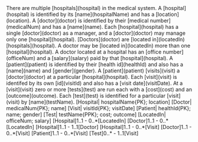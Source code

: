 <pl-uml-element random="False" max-grade = "10">
    <uml-question>There are multiple [hospitals](hospital) in the medical system. A [hospital](hospital) is identified by its [name](hospitalName) and has a [location](location).
        A [doctor](doctor) is identified by their [medical number](medicalNum) and has a [name](name). Each [hospital](hospital) has a single [doctor](doctor) as a manager, and a [doctor](doctor) may manage only one [hospital](hospital).
        [Doctors](doctor) are [located in](locatedIn) [hospitals](hospital). A doctor may be [located in](locatedIn) more than one [hospital](hospital). A doctor located at a hospital has an [office number](officeNum) and a [salary](salary) paid by that [hospital](hospital).
        A [patient](patient) is identified by their [health id](healthId) and also has a [name](name) and [gender](gender).
        A [patient](patient) [visits](visit) a [doctor](doctor) at a particular [hospital](hospital). Each [visit](visit) is identifed by its own [id](visitId) and also has a [visit date](visitDate).
        At a [visit](visit) zero or more [tests](test) are run each with a [cost](cost) and an [outcome](outcome). Each [test](test) is identified for a particular [visit](visit) by [name](testName).</uml-question>
    <uml-answer>[Hospital| hospitalName{PK}; location]
[Doctor| medicalNum{PK}; name]
[Visit| visitId{PK}; visitDate]
[Patient| healthId{PK}; name; gender]
[Test| testName{PPK}; cost; outcome]
[LocatedIn| officeNum; salary]
[Hospital]1..1 - 0..*[LocatedIn]
[Doctor]1..1 - 0..*[LocatedIn]
[Hospital]1..1 - 1..1[Doctor]
[Hospital]1..1 - 0..*[Visit]
[Doctor]1..1 - 0..*[Visit]
[Patient]1..1 - 0..*[Visit]
[Test]0..* - 1..1[Visit]</uml-answer>
    <uml-marking entity-name="0.2" entity-attributes="0.1" entity-key="0.2" extra-entity-penalty="0.25" weak_entity="0.5" relationship="0.5" cardinality="0.25" extra-relationship-penalty="0.25"></uml-marking>
</pl-uml-element>